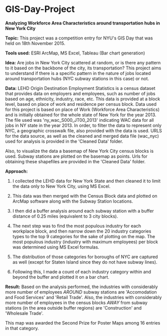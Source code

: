 # GIS-Day-Project
**Analyzing Workforce Area Characteristics around transportation hubs in New York City**


**Topic:** 
This project was a competition entry for NYU's GIS Day that was held on 18th November 2015. 

**Tools used:**
ESRI ArcMap, MS Excel, Tableau (Bar chart generation)

**Idea:**
Are jobs in New York City scattered at random, or is there any pattern to it based on the backbone of the city, its transportation? 
This project aims to understand if there is a specific pattern in the nature of jobs located around transportation hubs (NYC subway stations in this case) or not.

**Data:**
LEHD Origin Destination Employment Statistics is a census dataset that provides data on employers and employees, such as number of jobs based on age, ethnicity, industry, race, etc. This data is provided at a block level, based on place of work and residence per census block. Data used for this project is based on place of Work (Workforce Area Characteristics) and is initially obtained for the whole state of New York for the year 2013. The file used was 'ny_wac_S000_JT00_2013' indicating WAC data for all jobs in NY state in the year 2013. In order, to filter the data to represent only NYC, a geographic crosswalk file, also provided with the data is used. URLS for the data source, as well as the cleaned and merged data file (wac_nyc) used for analysis is provided in the 'Cleaned Data' folder.

Also, to visualize the data a basemap of New York City census blocks is used. Subway stations are plotted on the basemap as points. Urls for obtaining these shapefiles are provided in the 'Cleaned Data' folder.

**Approach:**

1. I collected the LEHD data for New York State and then cleaned it to limit the data only to New York City, using MS Excel. 

2. This data was then merged with the Census Block data and plotted on ArcMap software along with the Subway Station locations. 

3. I then did a buffer analysis around each subway station with a buffer distance of 0.25 miles (equivalent to 3 city blocks). 

4. The next step was to find the most populous industry for each workplace block, and then narrow down the 20 industry categories types to the top 9 categories for the sake of plotting on the map. The most populous industry (industry with maximum employees) per block was determined using MS Excel formulas.

5. The distribution of those categories for boroughs of NYC are captured as well (except for Staten Island since they do not have subway lines). 

6. Following this, I made a count of each industry category within and beyond the buffer and plotted it on a bar chart.

**Result:**
Based on the analysis performed, the industries with considerably more number of employees *AROUND* subway stations are 'Accomodation and Food Services' and 'Retail Trade'.
Also, the industries with considerably more number of employees in the census blocks *AWAY* from subway stations (in the area outside buffer regions) are 'Construction' and 'Wholesale Trade'.


This map was awarded the Second Prize for Poster Maps among 16 entries in that category.
